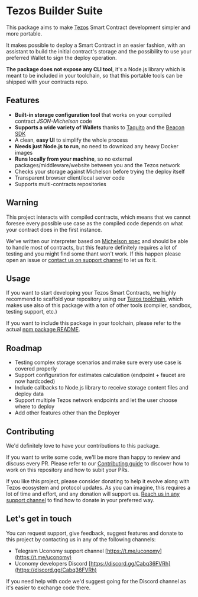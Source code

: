 # Tezos Builder Suite

This package aims to make [Tezos](https://tezos.com) Smart Contract development simpler and more portable.

It makes possible to deploy a Smart Contract in an easier fashion, with an assistant to build the initial contract's storage and the possibility to use your preferred Wallet to sign the deploy operation.

**The package does not expose any CLI tool**, it's a Node.js library which is meant to be included in your toolchain, so that this portable tools can be shipped with your contracts repo.

## Features
- **Built-in storage configuration tool** that works on your compiled contract _JSON-Michelson_ code
- **Supports a wide variety of Wallets** thanks to [Taquito](https://tezostaquito.io) and the [Beacon SDK](https://www.walletbeacon.io)
- A clean, **easy UI** to simplify the whole process
- **Needs just Node.js to run**, no need to download any heavy Docker images
- **Runs locally from your machine**, so no external packages/middleware/website between you and the Tezos network
- Checks your storage against Michelson before trying the deploy itself
- Transparent browser client/local server code
- Supports multi-contracts repositories

## Warning
This project interacts with compiled contracts, which means that we cannot foresee every possible use case as the compiled code depends on what your contract does in the first instance.

We've written our interpreter based on [Michelson spec](https://tezos.gitlab.io/michelson-reference/) and should be able to handle most of contracts, but this feature definitely requires a lot of testing and you might find some thant won't work. If this happen please open an issue or [contact us on support channel](#lets-get-in-touch) to let us fix it.

## Usage
If you want to start developing your Tezos Smart Contracts, we highly recommend to scaffold your repository using our [Tezos toolchain](https://github.com/uconomy/create-tezos-smart-contract), which makes use also of this package with a ton of other tools (compiler, sandbox, testing support, etc.)

If you want to include this package in your toolchain, please refer to the actual [npm package README](./backend/README.md).

## Roadmap
- Testing complex storage scenarios and make sure every use case is covered properly
- Support configuration for estimates calculation (endpoint + faucet are now hardcoded)
- Include callbacks to Node.js library to receive storage content files and deploy data
- Support multiple Tezos network endpoints and let the user choose where to deploy
- Add other features other than the Deployer

## Contributing
We'd definitely love to have your contributions to this package.

If you want to write some code, we'll be more than happy to review and discuss every PR. Please refer to our [Contributing guide](./CONTRIBUTING.md) to discover how to work on this repository and how to subit your PRs.

If you like this project, please consider donating to help it evolve along with Tezos ecosystem and protocol updates. As you can imagine, this requires a lot of time and effort, and any donation will support us. [Reach us in any support channel](#lets-get-in-touch) to find how to donate in your preferred way.

## Let's get in touch
You can request support, give feedback, suggest features and donate to this project by contacting us in any of the following channels:

- Telegram Uconomy support channel [https://t.me/uconomy](https://t.me/uconomy)
- Uconomy developers Discord [https://discord.gg/Cabq36FVRh](https://discord.gg/Cabq36FVRh)

If you need help with code we'd suggest going for the Discord channel as it's easier to exchange code there.
